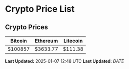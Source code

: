 # Crypto Price List

## Crypto Prices
| Bitcoin | Ethereum | Litecoin |
| ------- | -------- | -------- |
| $100857 | $3633.77 | $111.38 |
**Last Updated:** 2025-01-07 12:48 UTC
**Last Updated:** $DATE$
